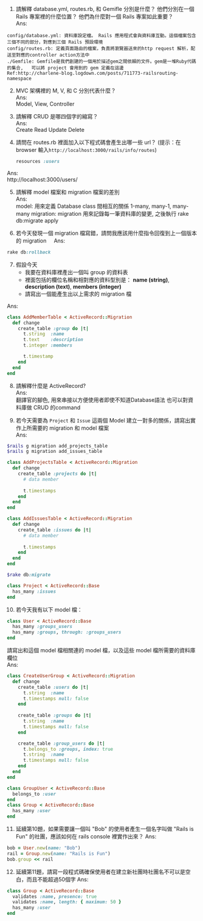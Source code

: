 1. 請解釋 database.yml, routes.rb, 和 Gemifle 分別是什麼？ 他們分別在一個 Rails 專案裡的什麼位置？ 他們為什麼對一個 Rails 專案如此重要？  
Ans:    
  ```
  config/database.yml: 資料庫設定檔。 Rails 應用程式會與資料庫互動。這個檔案包含三個不同的部分，對應到三個 Rails 預設環境
  config/routes.rb: 定義頁面路由的檔案，負責將瀏覽器送來的http request 解析，配送至對應的controller action方法中
  ./Gemfile: Gemfile是我們創建的一個用於描述gem之間依賴的文件。gem是一堆Ruby代碼的集合,   可以將 project 會用到的 gem 定義在這邊
  Ref:http://charlene-blog.logdown.com/posts/711773-railsrouting-namespace
  ```

2. MVC 架構裡的 M, V, 和 C 分別代表什麼？   
Ans:    
  Model, View, Controller

3. 請解釋 CRUD 是哪四個字的縮寫？    
Ans:    
  Create 
  Read
  Update
  Delete

4. 請問在 routes.rb 裡面加入以下程式碼會產生出哪一些 url？ (提示：在 browser 輸入```http://localhost:3000/rails/info/routes```)
    ```ruby
    resources :users
    ```
Ans:    
http://localhost:3000/users/

5. 請解釋 model 檔案和 migration 檔案的差別  
Ans:    
  model: 用來定義 Database class 間相互的關係 1-many, many-1, many-many
  migration: migration 用來記錄每一筆資料庫的變更, 之後執行 rake db:migrate apply

6. 若今天發現一個 migration 檔寫錯，請問我應該用什麼指令回復到上一個版本的 migration               
Ans:    
  ```ruby
  rake db:rollback
  ```

7. 假設今天
    * 我要在資料庫裡產出一個叫 group 的資料表
    * 裡面包括的欄位名稱和相對應的資料型別是： 
        **name (string)**,
        **description (text)**,
        **members (integer)**
    * 請寫出一個能產生出以上需求的 migration 檔
        
Ans:    
```ruby
class AddMemberTable < ActiveRecord::Migration
  def change
    create_table :group do |t|
      t.string  :name
      t.text    :description
      t.integer :members

      t.timestamp
    end
  end
end
```
    
8. 請解釋什麼是 ActiveRecord?    
Ans:   
翻譯官的腳色, 用來串接以方便使用者即使不知道Database語法 也可以對資料庫做 CRUD 的command

9. 若今天需要為 ```Project``` 和 ```Issue``` 這兩個 Model 建立一對多的關係，請寫出實作上所需要的 migration 和 model 檔案    
Ans:    
```ruby
$rails g migration add_projects_table
$rails g migration add_issues_table

class AddProjectsTable < ActiveRecord::Migration
  def change
    create_table :projects do |t|
      # data member
 
      t.timestamps
    end    
  end
end

class AddIssuesTable < ActiveRecord::Migration
  def change
    create_table :issues do |t|
      # data member
 
      t.timestamps
    end    
  end
end

$rake db:migrate

class Project < ActiveRecord::Base
  has_many :issues
end
```

10. 若今天我有以下 model 檔：

  ```ruby
  class User < ActiveRecord::Base
    has_many :groups_users
    has_many :groups, through: :groups_users 
  end
  ```

  請寫出和這個 model 檔相關連的 model 檔，以及這些 model 檔所需要的資料庫欄位  
Ans:    
  ```ruby
  class CreateUserGroup < ActiveRecord::Migration
    def change
      create_table :users do |t|
        t.string  :name
        t.timestamps null: false
      end
   
      create_table :groups do |t|
        t.string  :name
        t.timestamps null: false
      end

      create_table :group_users do |t|
        t.belongs_to :groups, index: true
        t.string  :name
        t.timestamps null: false
      end
    end
  end

  class GroupUser < ActiveRecord::Base
    belongs_to :user
  end
  class Group < ActiveRecord::Base
    has_many :user
  end
  ```

11. 延續第10題，如果需要讓一個叫 "Bob" 的使用者產生一個名字叫做 "Rails is Fun" 的社團，應該如何在 rails console 裡實作出來？
Ans:    
```ruby
bob = User.new(name: "Bob")
rail = Group.new(name: "Rails is Fun")
bob.group << rail
```
12. 延續第11題，請寫一段程式碼確保使用者在建立新社團時社團名不可以是空白，而且不能超過50個字
Ans:    
```ruby
class Group < ActiveRecord::Base
  validates :name, presence: true
  validates :name, length: { maximum: 50 }
  has_many :user
end
```

